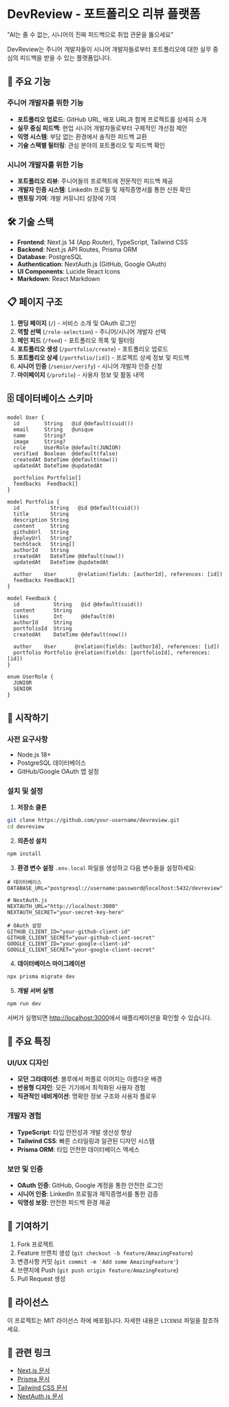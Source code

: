 # DevReview - 포트폴리오 리뷰 플랫폼

"AI는 줄 수 없는, 시니어의 진짜 피드백으로 취업 관문을 뚫으세요"

DevReview는 주니어 개발자들이 시니어 개발자들로부터 포트폴리오에 대한 실무 중심의 피드백을 받을 수 있는 플랫폼입니다.

## 🚀 주요 기능

### 주니어 개발자를 위한 기능
- **포트폴리오 업로드**: GitHub URL, 배포 URL과 함께 프로젝트를 상세히 소개
- **실무 중심 피드백**: 현업 시니어 개발자들로부터 구체적인 개선점 제안
- **익명 시스템**: 부담 없는 환경에서 솔직한 피드백 교환
- **기술 스택별 필터링**: 관심 분야의 포트폴리오 및 피드백 확인

### 시니어 개발자를 위한 기능
- **포트폴리오 리뷰**: 주니어들의 프로젝트에 전문적인 피드백 제공
- **개발자 인증 시스템**: LinkedIn 프로필 및 재직증명서를 통한 신원 확인
- **멘토링 기여**: 개발 커뮤니티 성장에 기여

## 🛠️ 기술 스택

- **Frontend**: Next.js 14 (App Router), TypeScript, Tailwind CSS
- **Backend**: Next.js API Routes, Prisma ORM
- **Database**: PostgreSQL
- **Authentication**: NextAuth.js (GitHub, Google OAuth)
- **UI Components**: Lucide React Icons
- **Markdown**: React Markdown

## 📋 페이지 구조

1. **랜딩 페이지** (`/`) - 서비스 소개 및 OAuth 로그인
2. **역할 선택** (`/role-selection`) - 주니어/시니어 개발자 선택
3. **메인 피드** (`/feed`) - 포트폴리오 목록 및 필터링
4. **포트폴리오 생성** (`/portfolio/create`) - 포트폴리오 업로드
5. **포트폴리오 상세** (`/portfolio/[id]`) - 프로젝트 상세 정보 및 피드백
6. **시니어 인증** (`/senior/verify`) - 시니어 개발자 인증 신청
7. **마이페이지** (`/profile`) - 사용자 정보 및 활동 내역

## 🗄️ 데이터베이스 스키마

```prisma
model User {
  id        String   @id @default(cuid())
  email     String   @unique
  name      String?
  image     String?
  role      UserRole @default(JUNIOR)
  verified  Boolean  @default(false)
  createdAt DateTime @default(now())
  updatedAt DateTime @updatedAt
  
  portfolios Portfolio[]
  feedbacks  Feedback[]
}

model Portfolio {
  id          String   @id @default(cuid())
  title       String
  description String
  content     String
  githubUrl   String
  deployUrl   String?
  techStack   String[]
  authorId    String
  createdAt   DateTime @default(now())
  updatedAt   DateTime @updatedAt
  
  author    User       @relation(fields: [authorId], references: [id])
  feedbacks Feedback[]
}

model Feedback {
  id           String   @id @default(cuid())
  content      String
  likes        Int      @default(0)
  authorId     String
  portfolioId  String
  createdAt    DateTime @default(now())
  
  author    User      @relation(fields: [authorId], references: [id])
  portfolio Portfolio @relation(fields: [portfolioId], references: [id])
}

enum UserRole {
  JUNIOR
  SENIOR
}
```

## 🚀 시작하기

### 사전 요구사항
- Node.js 18+ 
- PostgreSQL 데이터베이스
- GitHub/Google OAuth 앱 설정

### 설치 및 설정

1. **저장소 클론**
```bash
git clone https://github.com/your-username/devreview.git
cd devreview
```

2. **의존성 설치**
```bash
npm install
```

3. **환경 변수 설정**
`.env.local` 파일을 생성하고 다음 변수들을 설정하세요:
```env
# 데이터베이스
DATABASE_URL="postgresql://username:password@localhost:5432/devreview"

# NextAuth.js
NEXTAUTH_URL="http://localhost:3000"
NEXTAUTH_SECRET="your-secret-key-here"

# OAuth 설정
GITHUB_CLIENT_ID="your-github-client-id"
GITHUB_CLIENT_SECRET="your-github-client-secret"
GOOGLE_CLIENT_ID="your-google-client-id"
GOOGLE_CLIENT_SECRET="your-google-client-secret"
```

4. **데이터베이스 마이그레이션**
```bash
npx prisma migrate dev
```

5. **개발 서버 실행**
```bash
npm run dev
```

서버가 실행되면 [http://localhost:3000](http://localhost:3000)에서 애플리케이션을 확인할 수 있습니다.

## 📝 주요 특징

### UI/UX 디자인
- **모던 그라데이션**: 블루에서 퍼플로 이어지는 아름다운 배경
- **반응형 디자인**: 모든 기기에서 최적화된 사용자 경험
- **직관적인 네비게이션**: 명확한 정보 구조와 사용자 플로우

### 개발자 경험
- **TypeScript**: 타입 안전성과 개발 생산성 향상
- **Tailwind CSS**: 빠른 스타일링과 일관된 디자인 시스템
- **Prisma ORM**: 타입 안전한 데이터베이스 액세스

### 보안 및 인증
- **OAuth 인증**: GitHub, Google 계정을 통한 안전한 로그인
- **시니어 인증**: LinkedIn 프로필과 재직증명서를 통한 검증
- **익명성 보장**: 안전한 피드백 환경 제공

## 🤝 기여하기

1. Fork 프로젝트
2. Feature 브랜치 생성 (`git checkout -b feature/AmazingFeature`)
3. 변경사항 커밋 (`git commit -m 'Add some AmazingFeature'`)
4. 브랜치에 Push (`git push origin feature/AmazingFeature`)
5. Pull Request 생성

## 📄 라이선스

이 프로젝트는 MIT 라이선스 하에 배포됩니다. 자세한 내용은 `LICENSE` 파일을 참조하세요.

## 🔗 관련 링크

- [Next.js 문서](https://nextjs.org/docs)
- [Prisma 문서](https://www.prisma.io/docs)
- [Tailwind CSS 문서](https://tailwindcss.com/docs)
- [NextAuth.js 문서](https://next-auth.js.org)
